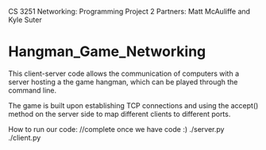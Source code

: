 CS 3251 Networking: Programming Project 2
Partners: Matt McAuliffe and Kyle Suter

# Hangman_Game_Networking
This client-server code allows the communication of computers with a server hosting a the game hangman, which can be played through the command line.

The game is built upon establishing TCP connections and using the accept() method on the server side to map different clients to different ports.

How to run our code:
//complete once we have code :)
    ./server.py <host> <port>
    ./client.py <host> <port>